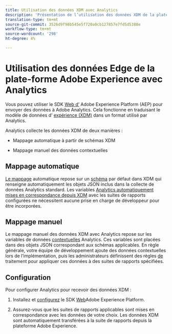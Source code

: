 ```yaml
---
title: Utilisation des données XDM avec Analytics
description: 'Présentation de l’utilisation des données XDM de la plate-forme d’expérience dans Adobe Analytics '
translation-type: tm+mt
source-git-commit: 3526d9f98b545e5f720a0cb127857e7fd5d5388e
workflow-type: tm+mt
source-wordcount: '298'
ht-degree: 4%

---
```



# Utilisation des données Edge de la plate-forme Adobe Experience avec Analytics

Vous pouvez utiliser le SDK [Web d’](https://docs.adobe.com/content/help/fr-FR/launch/using/extensions-ref/adobe-extension/aep-extension/overview.html) Adobe Experience Platform (AEP) pour envoyer des données à Adobe Analytics. Cela fonctionne en traduisant le modèle de données d’ [expérience (XDM)](https://docs.adobe.com/content/help/en/experience-platform/xdm/home.html) dans un format utilisé par Analytics.

Analytics collecte les données XDM de deux manières :

* Mappage automatique à partir de schémas XDM

* Mappage manuel des données contextuelles

## Mappage automatique

[Le mappage](https://git.corp.adobe.com/AdobeDocs/analytics.en/blob/master/help/implement/aep-edge/xdm-manual.md) automatique repose sur un [schéma](https://docs.adobe.com/content/help/en/experience-platform/xdm/schema/composition.html) par défaut dans XDM qui renseigne automatiquement les objets JSON inclus dans la collecte de données Analytics standard. Les variables [Analytics automatiquement mises en correspondance depuis XDM](https://git.corp.adobe.com/analytics-data-collection/anedge/blob/master/XDM_Translator.md) avec les suites de rapports configurées ne nécessitent aucune prise en charge de développeur pour être incorporées.

## Mappage manuel

Le mappage manuel des données XDM avec Analytics repose sur les variables de données [contextuelles](https://docs.adobe.com/content/help/en/analytics/implementation/vars/page-vars/contextdata.html) Analytics. Ces variables sont placées dans des objets JSON correspondant aux schémas applicables. En règle générale, votre équipe de développement ajoute des données contextuelles lors de l’implémentation, puis les administrateurs définissent des règles [de](https://docs.adobe.com/content/help/en/analytics/admin/admin-tools/processing-rules/processing-rules-configuration/t-processing-rules.html) traitement pour appliquer ces données à des suites de rapports spécifiées.


## Configuration

Pour configurer Analytics pour recevoir des données XDM :

1. Installez et [configurez](https://docs.adobe.com/content/help/en/experience-platform/edge/fundamentals/configuring-the-sdk.html) le SDK [Web](https://docs.adobe.com/content/help/en/experience-platform/edge/fundamentals/installing-the-sdk.html)Adobe Experience Platform.

2. Assurez-vous que les suites de rapports applicables sont mises en correspondance avec les données de votre choix. Les données XDM sont automatiquement transférées à la suite de rapports depuis la plateforme Adobe Experience.

